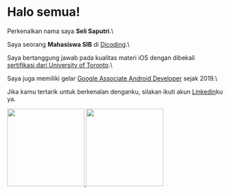 # Halo semua! 

Perkenalkan nama saya **Seli Saputri**.\

Saya seorang **Mahasiswa SIB** di [Dicoding](https://www.dicoding.com/).\

Saya bertanggung jawab pada kualitas materi iOS dengan dibekali [sertifikasi dari University of Toronto](https://www.coursera.org/account/accomplishments/specialization/CLKJD8XBXJ3M).\

Saya juga memiliki gelar [Google Associate Android Developer](https://www.credential.net/h5deoi5h) sejak 2019.\

Jika kamu tertarik untuk berkenalan denganku, silakan ikuti akun [Linkedin](https://www.linkedin.com/in/seli-saputri/)ku ya.

<p align="left">
<a href="https://github.com/selyvalov">
  <img height="180em" src="https://github-readme-stats-eight-theta.vercel.app/api?username=selyvalov&show_icons=true&theme=algolia&include_all_commits=true&count_private=true"/>
  <img height="180em" src="https://github-readme-stats-eight-theta.vercel.app/api/top-langs/?username=selyvalov&layout=compact&langs_count=8&theme=algolia"/>
</a>
</p>
